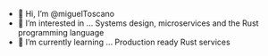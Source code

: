 - 👋 Hi, I’m @miguelToscano
- 👀 I’m interested in ... Systems design, microservices and the Rust programming language
- 🌱 I’m currently learning ... Production ready Rust services

<!---
miguelToscano/miguelToscano is a ✨ special ✨ repository because its `README.md` (this file) appears on your GitHub profile.
You can click the Preview link to take a look at your changes.
--->
